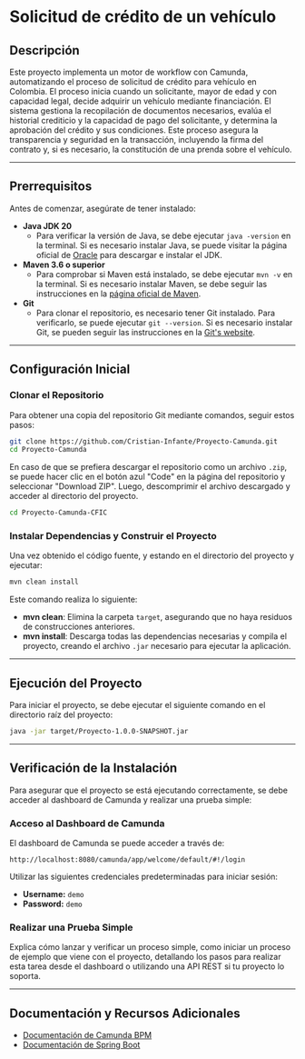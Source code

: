 # Solicitud de crédito de un vehículo

## Descripción

Este proyecto implementa un motor de workflow con Camunda, automatizando el proceso de solicitud de crédito para vehículo en Colombia. El proceso inicia cuando un solicitante, mayor de edad y con capacidad legal, decide adquirir un vehículo mediante financiación. El sistema gestiona la recopilación de documentos necesarios, evalúa el historial crediticio y la capacidad de pago del solicitante, y determina la aprobación del crédito y sus condiciones. Este proceso asegura la transparencia y seguridad en la transacción, incluyendo la firma del contrato y, si es necesario, la constitución de una prenda sobre el vehículo.

---

## Prerrequisitos

Antes de comenzar, asegúrate de tener instalado:

- **Java JDK 20**
    - Para verificar la versión de Java, se debe ejecutar `java -version` en la terminal. Si es necesario instalar Java, se puede visitar la página oficial de [Oracle](https://www.oracle.com/java/technologies/javase-jdk20-downloads.html) para descargar e instalar el JDK.
- **Maven 3.6 o superior**
    - Para comprobar si Maven está instalado, se debe ejecutar `mvn -v` en la terminal. Si es necesario instalar Maven, se debe seguir las instrucciones en la [página oficial de Maven](https://maven.apache.org/install.html).
- **Git**
    - Para clonar el repositorio, es necesario tener Git instalado. Para verificarlo, se puede ejecutar  `git --version`. Si es necesario instalar Git, se pueden seguir las instrucciones en la [Git's website](https://git-scm.com/book/en/v2/Getting-Started-Installing-Git).

---

## Configuración Inicial

### Clonar el Repositorio

Para obtener una copia del repositorio Git mediante comandos, seguir estos pasos:

```bash
git clone https://github.com/Cristian-Infante/Proyecto-Camunda.git
cd Proyecto-Camunda
```

En caso de que se prefiera descargar el repositorio como un archivo `.zip`, se puede hacer clic en el botón azul "Code" en la página del repositorio y seleccionar "Download ZIP". Luego, descomprimir el archivo descargado y acceder al directorio del proyecto.
```bash
cd Proyecto-Camunda-CFIC
```


### Instalar Dependencias y Construir el Proyecto

Una vez obtenido el código fuente, y estando en el directorio del proyecto y ejecutar:

```bash
mvn clean install
```

Este comando realiza lo siguiente:
- **mvn clean**: Elimina la carpeta `target`, asegurando que no haya residuos de construcciones anteriores.
- **mvn install**: Descarga todas las dependencias necesarias y compila el proyecto, creando el archivo `.jar` necesario para ejecutar la aplicación.

---

## Ejecución del Proyecto

Para iniciar el proyecto, se debe ejecutar el siguiente comando en el directorio raíz del proyecto:

```bash
java -jar target/Proyecto-1.0.0-SNAPSHOT.jar
```

---

## Verificación de la Instalación

Para asegurar que el proyecto se está ejecutando correctamente, se debe acceder al dashboard de Camunda y realizar una prueba simple:

### Acceso al Dashboard de Camunda

El dashboard de Camunda se puede acceder a través de:

```
http://localhost:8080/camunda/app/welcome/default/#!/login
```

Utilizar las siguientes credenciales predeterminadas para iniciar sesión:

- **Username:** `demo`
- **Password:** `demo`

### Realizar una Prueba Simple

Explica cómo lanzar y verificar un proceso simple, como iniciar un proceso de ejemplo que viene con el proyecto, detallando los pasos para realizar esta tarea desde el dashboard o utilizando una API REST si tu proyecto lo soporta.

---

## Documentación y Recursos Adicionales

- [Documentación de Camunda BPM](https://docs.camunda.org)
- [Documentación de Spring Boot](https://spring.io/projects/spring-boot)
